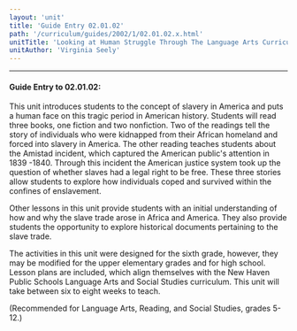 ```yaml
---
layout: 'unit'
title: 'Guide Entry 02.01.02'
path: '/curriculum/guides/2002/1/02.01.02.x.html'
unitTitle: 'Looking at Human Struggle Through The Language Arts Curriculum: The Faces of Slavery'
unitAuthor: 'Virginia Seely'
---
```


<body>
<hr/>
 <h4>
  Guide Entry to 02.01.02:
 </h4>
 This unit introduces students to the concept of slavery in America and puts a human face on this tragic period in American history. Students will read three books, one fiction and two nonfiction. Two of the readings tell the story of individuals who were kidnapped from their African homeland and forced into slavery in America. The other reading teaches students about the Amistad incident, which captured the American public's attention in 1839 -1840. Through this incident the American justice system took up the question of whether slaves had a legal right to be free. These three stories allow students to explore how individuals coped and survived within the confines of enslavement.
<p>
  Other lessons in this unit provide students with an initial understanding of how and why the slave trade arose in Africa and America. They also provide students the opportunity to explore historical documents pertaining to the slave trade.
 </p>
<p>
  The activities in this unit were designed for the sixth grade, however, they may be modified for the upper elementary grades and for high school. Lesson plans are included, which align themselves with the New Haven Public Schools Language Arts and Social Studies curriculum. This unit will take between six to eight weeks to teach.
 </p>
<p>
  (Recommended for Language Arts, Reading, and Social Studies, grades 5-12.)
 </p>

</body>
